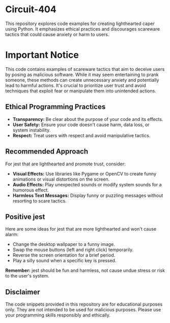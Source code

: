 # Circuit-404
This repository explores code examples for creating lighthearted caper using Python. It emphasizes ethical practices and discourages scareware tactics that could cause anxiety or harm to users.

# Important Notice

This code contains examples of scareware tactics that aim to deceive users by posing as malicious software. While it may seem entertaining to prank someone, these methods can create unnecessary anxiety and potentially lead to harmful actions. It's crucial to prioritize user trust and avoid techniques that exploit fear or manipulate them into unintended actions.

## Ethical Programming Practices

* **Transparency:** Be clear about the purpose of your code and its effects.
* **User Safety:** Ensure your code doesn't cause harm, data loss, or system instability.
* **Respect:** Treat users with respect and avoid manipulative tactics.

## Recommended Approach

For jest that are lighthearted and promote trust, consider:

* **Visual Effects:** Use libraries like Pygame or OpenCV to create funny animations or visual distortions on the screen.
* **Audio Effects:** Play unexpected sounds or modify system sounds for a humorous effect.
* **Harmless Text Messages:** Display funny or puzzling messages without resorting to scare tactics.

## Positive jest

Here are some ideas for jest that are more lighthearted and won't cause alarm:

* Change the desktop wallpaper to a funny image.
* Swap the mouse buttons (left and right click) temporarily.
* Reverse the screen orientation for a brief period.
* Play a silly sound when a specific key is pressed.

**Remember:** jest should be fun and harmless, not cause undue stress or risk to the user's system.

## Disclaimer

The code snippets provided in this repository are for educational purposes only. They are not intended to be used for malicious purposes. Please use your programming skills responsibly and ethically.
